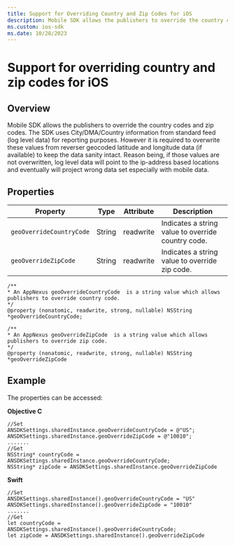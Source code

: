 ```yaml
---
title: Support for Overriding Country and Zip Codes for iOS
description: Mobile SDK allows the publishers to override the country codes and zip codes. Learn how you can overwrite these values from reverser geocoded latitude and longitude data.   
ms.custom: ios-sdk
ms.date: 10/28/2023
---
```



# Support for overriding country and zip codes for iOS

## Overview

Mobile SDK allows the publishers to override the country codes and zip codes. The SDK uses City/DMA/Country information from standard feed (log level data) for reporting purposes. However it is required to overwrite these values from reverser geocoded latitude and longitude data (if available) to keep the data sanity intact. Reason being, if those values are not overwritten, log level data will point to the ip-address based locations and eventually will project wrong data set especially with mobile data.

## Properties

| Property | Type | Attribute | Description |
|--|--|--|--|
| `geoOverrideCountryCode` | String | readwrite | Indicates a string value to override country code. |
| `geoOverrideZipCode` | String | readwrite | Indicates a string value to override zip code. |

``` 
/**
* An AppNexus geoOverrideCountryCode  is a string value which allows publishers to override country code.
*/
@property (nonatomic, readwrite, strong, nullable) NSString *geoOverrideCountryCode;
 
/**
* An AppNexus geoOverrideZipCode  is a string value which allows publishers to override zip code.
*/
@property (nonatomic, readwrite, strong, nullable) NSString *geoOverrideZipCode
```

## Example

The properties can be accessed:

**Objective C**

``` 
//Set
ANSDKSettings.sharedInstance.geoOverrideCountryCode = @"US";
ANSDKSettings.sharedInstance.geoOverrideZipCode = @"10010";
.......
//Get
NSString* countryCode = ANSDKSettings.sharedInstance.geoOverrideCountryCode;
NSString* zipCode = ANSDKSettings.sharedInstance.geoOverrideZipCode
```

**Swift**

``` 
//Set
ANSDKSettings.sharedInstance().geoOverrideCountryCode = "US"
ANSDKSettings.sharedInstance().geoOverrideZipCode = "10010"
.......
//Get
let countryCode = ANSDKSettings.sharedInstance().geoOverrideCountryCode;
let zipCode = ANSDKSettings.sharedInstance().geoOverrideZipCode
```
